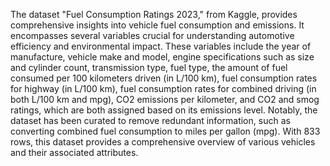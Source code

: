 The dataset "Fuel Consumption Ratings 2023," from Kaggle, provides comprehensive insights into vehicle fuel consumption and emissions. 
It encompasses several variables crucial for understanding automotive efficiency and environmental impact. 
These variables include the year of manufacture, vehicle make and model, engine specifications such as size and cylinder count, transmission type, fuel type, the amount of fuel consumed per 100 kilometers driven (in L/100 km), fuel consumption rates for highway (in L/100 km), fuel consumption rates for combined driving (in both L/100 km and mpg), CO2 emissions per kilometer, and CO2 and smog ratings, which are both assigned based on its emissions level. 
Notably, the dataset has been curated to remove redundant information, such as converting combined fuel consumption to miles per gallon (mpg). 
With 833 rows, this dataset provides a comprehensive overview of various vehicles and their associated attributes.
